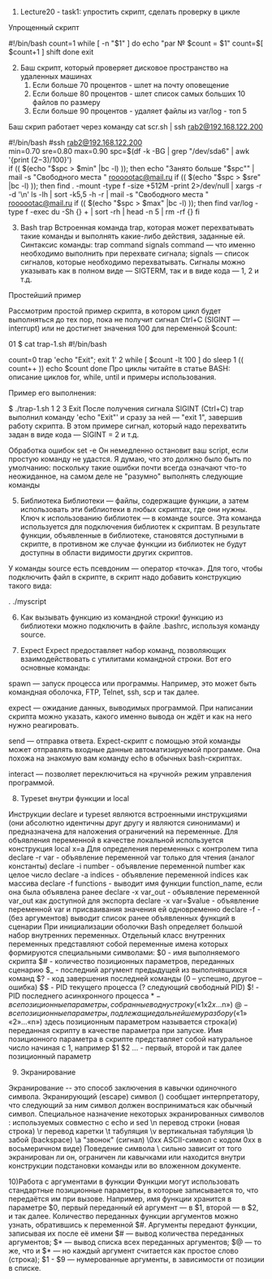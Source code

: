 
1) Lecture20 - task1: упростить скрипт, сделать проверку в цикле


Упрощенный скрипт 

#!/bin/bash
count=1
while [ -n "$1" ]
do 
echo "par № $count = $1" 
count=$[ $count+1 ]
shift
done
exit



2) Баш скрипт, который проверяет дисковое пространство на удаленных машинах
    1. Если больше 70 процентов - шлет на почту оповещение
    2. Если больше 80 процентов - шлет список самых больших 10 файлов по размеру
    3. Если больше 90 процентов - удаляет файлы из var/log - топ 5

Баш скрип работает через команду cat scr.sh | ssh rab2@192.168.122.200


#!/bin/bash
#ssh  rab2@192.168.122.200  
min=0.70
sre=0.80
max=0.90
spc=$(df -k -BG  | grep "/dev/sda6" |  awk '{print ($2-$3)/100}')    
if (( $(echo "$spc > $min" |bc -l) )); then
echo "Занято больше  "$spc"" | mail -s "Свободного места " roooootac@mail.ru 
if (( $(echo "$spc > $sre" |bc -l) )); then
find . -mount -type f -size +512M -print 2>/dev/null | xargs -r -d '\n' ls -lh | sort -k5,5 -h -r | mail -s "Свободного места " roooootac@mail.ru 
if (( $(echo "$spc > $max" |bc -l) )); then
find var/log -type f -exec du -Sh {} + | sort -rh | head -n 5 | rm -rf {}
fi




3) Bash trap
Встроенная команда trap, которая может перехватывать такие команды и выполнять какие-либо действия, заданные ей.
Синтаксис команды:
trap command signals
command — что именно необходимо выполнить при перехвате сигнала;
signals — список сигналов, которые необходимо перехватывать.
Сигналы можно указывать как в полном виде — SIGTERM, так и в виде кода — 1, 2 и т.д.

Простейший пример 

Рассмотрим простой пример скрипта, в котором цикл будет выполняться до тех пор, пока не получит сигнал Ctrl+C (SIGINT — interrupt) или не достигнет значения 100 для переменной $count:

01
$ cat trap-1.sh
#!/bin/bash

count=0
trap 'echo "Exit"; exit 1' 2
while [ $count -lt 100 ]
do
sleep 1
(( count++ ))
echo $count
done
Про циклы читайте в статье BASH: описание циклов for, while, until и примеры использования.

Пример его выполнения:


$ ./trap-1.sh
1
2
3
Exit
После получения сигнала SIGINT (Ctrl+C) trap выполнил команду 'echo "Exit"' и сразу за ней — "exit 1", 
завершив работу скрипта. В этом примере сигнал, который надо перехватить задан в виде кода — SIGINT = 2 и т.д.


Обработка ошибок
set -e
Он немедленно остановит ваш script, если простую команду не удастся.
 Я думаю, что это должно было быть по умолчанию: поскольку такие ошибки почти всегда означают что-то неожиданное, 
 на самом деле не "разумно" выполнять следующие команды


5) Библиотека
Библиотеки — файлы, содержащие функции, а затем использовать эти библиотеки в любых скриптах, где они нужны. 
Ключ к использованию библиотек — в команде source. Эта команда используется для подключения библиотек к скриптам.
 В результате функции, объявленные в библиотеке, становятся доступными в скрипте, в противном же случае функции из библиотек не будут доступны в области видимости других скриптов.

У команды source есть псевдоним — оператор «точка». Для того, чтобы подключить файл в скрипте, в скрипт надо добавить конструкцию такого вида:

. ./myscript

6) Как вызывать функцию из командной строки!
функцию из библиотеки можно подключить в файле .bashrc, используя команду source. 

7) Expect
Expect предоставляет набор команд, позволяющих взаимодействовать с утилитами командной строки. Вот его основные команды:

spawn — запуск процесса или программы. Например, это может быть командная оболочка, FTP, Telnet, ssh, scp и так далее.

expect — ожидание данных, выводимых программой. При написании скрипта можно указать, какого именно вывода он ждёт и как на него нужно реагировать.

send — отправка ответа. Expect-скрипт с помощью этой команды может отправлять входные данные автоматизируемой программе. Она похожа на знакомую вам команду echo в обычных bash-скриптах.

interact — позволяет переключиться на «ручной» режим управления программой.

8) Typeset внутри функции  и local 

Инструкции declare и typeset являются встроенными инструкциями (они абсолютно идентичны друг другу и являются синонимами) и предназначена для наложения ограничений на переменные. Для объявления переменной в качестве локальной используется конструкция
local x=a Для определения переменных с контролем типа
declare -r var - объявление переменной var только для чтения (аналог константы) declare -i number - объявление переменной number как целое число declare -a indices - объявление переменной indices как массива declare -f functions - выводит имя функции function_name, если она была объявлена ранее declare -x var_out - объявление переменной var_out как доступной для экспорта declare -x var=$value - объявление переменной var и присваивания значения ей одновременно declare -f - (без аргументов) выводит список ранее объявленных функций в сценарии
При инициализации оболочки Bash определяет большой набор внутренних переменных.
Отдельный класс внутренних переменных представляют собой переменные имена которых формируются специальными символами:
$0 - имя выполняемого скрипта $# - количество позиционных параметров, переданных сценарию $_ - последний аргумент предыдущей из выполнявшихся команд $? - код завершения последней команды (0 – успешно, другое – ошибка) $$ - PID текущего процесса (? следующий свободный PID) $! - PID последнего асинхронного процесса $* - все позиционные параметры, собранные в одну строку («$1x$2x…$n») $@ - все позиционные параметры, подлежащие дальнейшему разбору («$1» «$2» …«$n») здесь позиционным параметром называется строка(и) переданная скрипту в качестве параметра при запуске. Имя позиционного параметра в скрипте представляет собой натуральное число начиная с 1, например $1 $2 ... - первый, второй и так далее позиционный параметр



9) Экранирование

Экранирование -- это способ заключения в кавычки одиночного символа. Экранирующий (escape) символ () сообщает интерпретатору, что следующий за ним символ должен восприниматься как обычный символ. Специальное назначение некоторых экранированных символов :
используемых совместно с echo и sed \n перевод строки (новая строка) \r перевод каретки \t табуляция \v вертикальная табуляция \b забой (backspace) \a "звонок" (сигнал) \0xx ASCII-символ с кодом 0xx в восьмеричном виде)
Поведение символа \ сильно зависит от того экранирован ли он, ограничен ли кавычками или находится внутри конструкции подстановки команды или во вложенном документе.

10)Работа с аргументами в функции
Функции могут использовать стандартные позиционные параметры, в которые записывается то, что передаётся им при вызове. Например, имя функции хранится в параметре $0, первый переданный ей аргумент — в $1, второй — в $2, и так далее. Количество переданных функции аргументов можно узнать, обратившись к переменной $#. Аргументы передают функции, записывая их после её имени $# — вывод количества переданных аргументов; $* — вывод списка всех переданных аргументов; $@ — то же, что и $* — но каждый аргумент считается как простое слово (строка); $1 - $9 — нумерованные аргументы, в зависимости от позиции в списке.